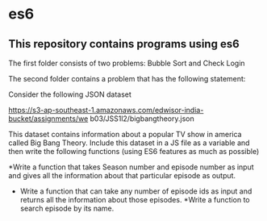 # es6
## This repository contains programs using es6 
The first folder consists of two problems: 
Bubble Sort and Check Login


The second folder contains a problem that has the following statement:

Consider the following JSON dataset 

https://s3-ap-southeast-1.amazonaws.com/edwisor-india-bucket/assignments/we
b03/JSS1l2/bigbangtheory.json

This dataset contains information about a popular TV show in america called Big
Bang Theory. Include this dataset in a JS file as a variable and then write the following
functions (using ES6 features as much as possible) 

*Write a function that takes Season number and episode number as input
and gives all the information about that particular episode as output.
* Write a function that can take any number of episode ids as input and
returns all the information about those episodes.
*Write a function to search episode by its name.

